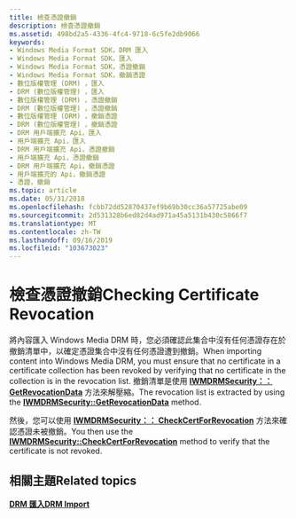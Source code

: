 ```yaml
---
title: 檢查憑證撤銷
description: 檢查憑證撤銷
ms.assetid: 498bd2a5-4336-4fc4-9718-6c5fe2db9066
keywords:
- Windows Media Format SDK，DRM 匯入
- Windows Media Format SDK，匯入
- Windows Media Format SDK，憑證撤銷
- Windows Media Format SDK，撤銷憑證
- 數位版權管理 (DRM) ，匯入
- DRM (數位版權管理) ，匯入
- 數位版權管理 (DRM) ，憑證撤銷
- DRM (數位版權管理) ，憑證撤銷
- 數位版權管理 (DRM) ，撤銷憑證
- DRM (數位版權管理) ，撤銷憑證
- DRM 用戶端擴充 Api，匯入
- 用戶端擴充 Api，匯入
- DRM 用戶端擴充 Api，憑證撤銷
- 用戶端擴充 Api，憑證撤銷
- DRM 用戶端擴充 Api，撤銷憑證
- 用戶端擴充的 Api，撤銷憑證
- 憑證，撤銷
ms.topic: article
ms.date: 05/31/2018
ms.openlocfilehash: fcbb72dd52870437ef9b69b30cc36a57725abe09
ms.sourcegitcommit: 2d531328b6ed82d4ad971a45a5131b430c5866f7
ms.translationtype: MT
ms.contentlocale: zh-TW
ms.lasthandoff: 09/16/2019
ms.locfileid: "103673023"
---
```

# <a name="checking-certificate-revocation"></a><span data-ttu-id="b24d5-120">檢查憑證撤銷</span><span class="sxs-lookup"><span data-stu-id="b24d5-120">Checking Certificate Revocation</span></span>

<span data-ttu-id="b24d5-121">將內容匯入 Windows Media DRM 時，您必須確認此集合中沒有任何憑證存在於撤銷清單中，以確定憑證集合中沒有任何憑證遭到撤銷。</span><span class="sxs-lookup"><span data-stu-id="b24d5-121">When importing content into Windows Media DRM, you must ensure that no certificate in a certificate collection has been revoked by verifying that no certificate in the collection is in the revocation list.</span></span> <span data-ttu-id="b24d5-122">撤銷清單是使用 [**IWMDRMSecurity：： GetRevocationData**](iwmdrmsecurity-getrevocationdata.md) 方法來解壓縮。</span><span class="sxs-lookup"><span data-stu-id="b24d5-122">The revocation list is extracted by using the [**IWMDRMSecurity::GetRevocationData**](iwmdrmsecurity-getrevocationdata.md) method.</span></span>

<span data-ttu-id="b24d5-123">然後，您可以使用 [**IWMDRMSecurity：： CheckCertForRevocation**](iwmdrmsecurity-checkcertforrevocation.md) 方法來確認憑證未被撤銷。</span><span class="sxs-lookup"><span data-stu-id="b24d5-123">You then use the [**IWMDRMSecurity::CheckCertForRevocation**](iwmdrmsecurity-checkcertforrevocation.md) method to verify that the certificate is not revoked.</span></span>

## <a name="related-topics"></a><span data-ttu-id="b24d5-124">相關主題</span><span class="sxs-lookup"><span data-stu-id="b24d5-124">Related topics</span></span>

<dl> <dt>

[<span data-ttu-id="b24d5-125">**DRM 匯入**</span><span class="sxs-lookup"><span data-stu-id="b24d5-125">**DRM Import**</span></span>](drm-import.md)
</dt> </dl>

 

 




